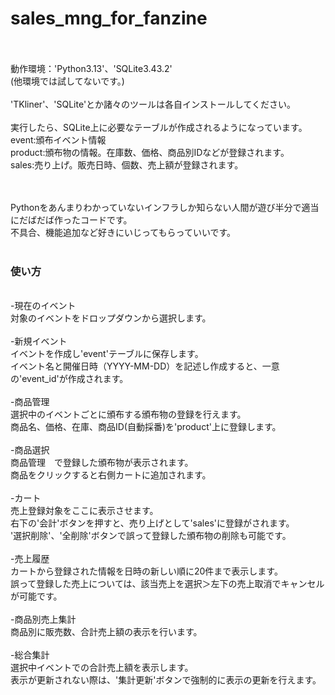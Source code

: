 # sales_mng_for_fanzine
<br><br>
動作環境：'Python3.13'、'SQLite3.43.2'
<br>(他環境では試してないです。)
<br><br>
'TKliner'、'SQLite'とか諸々のツールは各自インストールしてください。
<br><br>実行したら、SQLite上に必要なテーブルが作成されるようになっています。
<br>event:頒布イベント情報
<br>product:頒布物の情報。在庫数、価格、商品別IDなどが登録されます。
<br>sales:売り上げ。販売日時、個数、売上額が登録されます。
<br><br>

<br>Pythonをあんまりわかっていないインフラしか知らない人間が遊び半分で適当にだばだば作ったコードです。
<br>不具合、機能追加など好きにいじってもらっていいです。
<br><br>
### 使い方
<br>-現在のイベント
<br>  対象のイベントをドロップダウンから選択します。
<br><br>-新規イベント
<br>  イベントを作成し'event'テーブルに保存します。
<br>  イベント名と開催日時（YYYY-MM-DD）を記述し作成すると、一意の'event_id'が作成されます。
<br><br>-商品管理
<br>  選択中のイベントごとに頒布する頒布物の登録を行えます。
<br>  商品名、価格、在庫、商品ID(自動採番)を'product'上に登録します。
<br><br>-商品選択
<br>  商品管理　で登録した頒布物が表示されます。
<br>  商品をクリックすると右側カートに追加されます。
<br><br>-カート
<br>  売上登録対象をここに表示させます。
<br>  右下の'会計'ボタンを押すと、売り上げとして'sales'に登録がされます。
<br>  '選択削除'、'全削除'ボタンで誤って登録した頒布物の削除も可能です。
<br><br>-売上履歴
<br>  カートから登録された情報を日時の新しい順に20件まで表示します。
<br>  誤って登録した売上については、該当売上を選択＞左下の売上取消でキャンセルが可能です。
<br><br>-商品別売上集計
<br>  商品別に販売数、合計売上額の表示を行います。
<br><br>-総合集計
<br>  選択中イベントでの合計売上額を表示します。
<br>  表示が更新されない際は、'集計更新'ボタンで強制的に表示の更新を行えます。

